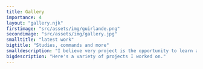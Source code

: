 ```yaml
---
title: Gallery
importance: 4
layout: "gallery.njk"
firstimage: "src/assets/img/guirlande.png"
secondimage: "src/assets/img/gallery.jpg"
smalltitle: "latest work"
bigtitle: "Studies, commands and more"
smalldescription: "I believe very project is the opportunity to learn a lot of new things. "
bigdescription: "Here's a variety of projects I worked on."
---
```

